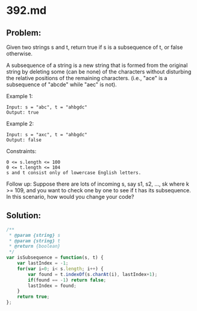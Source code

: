# 392.md

## Problem:

Given two strings s and t, return true if s is a subsequence of t, or false otherwise.

A subsequence of a string is a new string that is formed from the original string by deleting some (can be none) of the characters without disturbing the relative positions of the remaining characters. (i.e., "ace" is a subsequence of "abcde" while "aec" is not).

 
Example 1:
```
Input: s = "abc", t = "ahbgdc"
Output: true
```
Example 2:
```
Input: s = "axc", t = "ahbgdc"
Output: false
```

Constraints:
```
0 <= s.length <= 100
0 <= t.length <= 104
s and t consist only of lowercase English letters.
```

Follow up: Suppose there are lots of incoming s, say s1, s2, ..., sk where k >= 109, and you want to check one by one to see if t has its subsequence. In this scenario, how would you change your code?

## Solution:

```js
/**
 * @param {string} s
 * @param {string} t
 * @return {boolean}
 */
var isSubsequence = function(s, t) {
    var lastIndex = -1;
    for(var i=0; i< s.length; i++) {
        var found = t.indexOf(s.charAt(i), lastIndex+1);
        if(found == -1) return false;
        lastIndex = found;
    }
    return true;
};
```


